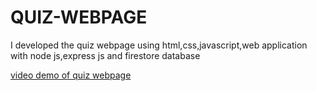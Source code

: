 # QUIZ-WEBPAGE
I developed the quiz webpage using html,css,javascript,web application with node js,express js and firestore database

[video demo of quiz webpage](https://drive.google.com/file/d/1cgLYsHw1w-TxmXPKa1qNcifkRPVMiLuO/view?usp=share_link)
